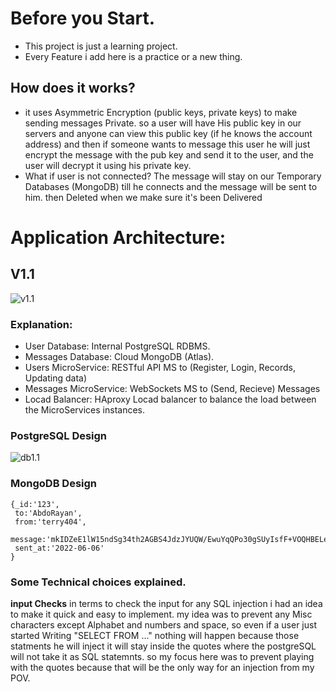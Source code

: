 # Before you Start.
- This project is just a learning project.
- Every Feature i add here is a practice or a new thing.

## How does it works?
- it uses Asymmetric Encryption (public keys, private keys) to make sending messages Private. so a user will have His public key in our servers and anyone can view this public key (if he knows the account address) and then if someone wants to message this user he will just encrypt the message with the pub key and send it to the user, and the user will decrypt it using his private key.
- What if user is not connected? The message will stay on our Temporary Databases (MongoDB) till he connects and the message will be sent to him. then Deleted when we make sure it's been Delivered

# Application Architecture:
## V1.1
![v1.1](https://user-images.githubusercontent.com/44875260/174115483-70ddce68-243f-48a8-8175-768b767cc7d7.png)
### Explanation:
- User Database: Internal PostgreSQL RDBMS.
- Messages Database: Cloud MongoDB (Atlas).
- Users MicroService: RESTful API MS to (Register, Login, Records, Updating data)
- Messages MicroService: WebSockets MS to (Send, Recieve) Messages
- Locad Balancer: HAproxy Locad balancer to balance the load between the MicroServices instances. 
### PostgreSQL Design
![db1.1](https://i.imgur.com/Ifp05tK.png)
### MongoDB Design
```JS
{_id:'123',
 to:'AbdoRayan',
 from:'terry404',
 message:'mkIDZeE1lW15ndSg34th2AGBS4JdzJYUQW/EwuYqQPo30gSUyIsfF+VOQHBELeMfHhX0HDHKt/+m0OV4KCeWO1GMhwZofDXHA6EXCpwcapMN0u53GsTy5RbajpAAYXrxsGaBB8WFuYn0jKQGxC8Kf8dF+JiqGa0g2ZLDi0t4Kws=',
 sent_at:'2022-06-06'
}
```
### Some Technical choices explained.
**input Checks** in terms to check the input for any SQL injection i had an idea to make it quick and easy to implement. my idea was to prevent any Misc characters except Alphabet and numbers and space, so even if a user just started Writing "SELECT FROM ..." nothing will happen because those statments he will inject it will stay inside the quotes where the postgreSQL will not take it as SQL statemnts. so my focus here was to prevent playing with the quotes because that will be the only way for an injection from my POV.